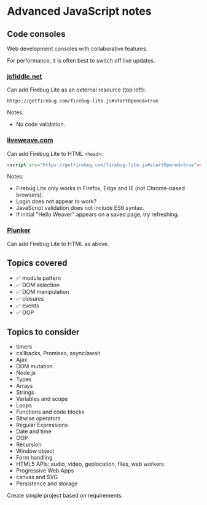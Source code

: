 # Advanced JavaScript notes

## Code consoles
Web development consoles with collaborative features.

For performance, it is often best to switch off live updates.

### [jsfiddle.net](https://jsfiddle.net/)
Can add Firebug Lite as an external resource (top left):

```
https://getfirebug.com/firebug-lite.js#startOpened=true
```

Notes:

* No code validation.


### [liveweave.com](https://liveweave.com/)
Can add Firebug Lite to HTML `<head>`:

```html
<script src="https://getfirebug.com/firebug-lite.js#startOpened=true"></script>
```

Notes:

* Firebug Lite only works in Firefox, Edge and IE (not Chrome-based browsers).
* Login does not appear to work?
* JavaScript validation does not include ES6 syntax.
* If initial "Hello Weaver" appears on a saved page, try refreshing.

### [Plunker](http://plnkr.co/)
Can add Firebug Lite to HTML as above.


## Topics covered

* ✅ module pattern
* ✅ DOM selection
* ✅ DOM manipulation
* ✅ closures
* ✅ events
* ✅ OOP


## Topics to consider

* timers
* callbacks, Promises, async/await
* Ajax
* DOM mutation
* Node.js
* Types
* Arrays
* Strings
* Variables and scope
* Loops
* Functions and code blocks
* Bitwise operators
* Regular Expressions
* Date and time
* OOP
* Recursion
* Window object
* Form handling
* HTML5 APIs: audio, video, geolocation, files, web workers
* Progressive Web Apps
* canvas and SVG
* Persistence and storage

Create simple project based on requirements.

